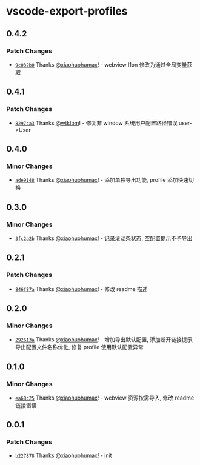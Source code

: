# vscode-export-profiles

## 0.4.2

### Patch Changes

- [`9c032b0`](https://github.com/xiaohuohumax/vscode-export-profiles/commit/9c032b0d1bc440e9e88be48f0ca3250feb1d9f87) Thanks [@xiaohuohumax](https://github.com/xiaohuohumax)! - webview l1on 修改为通过全局变量获取

## 0.4.1

### Patch Changes

- [`8297ca3`](https://github.com/xiaohuohumax/vscode-export-profiles/commit/8297ca3688c0110d9c35bebb4eda865fb7efbf18) Thanks [@wtklbm](https://github.com/wtklbm)! - 修复非 window 系统用户配置路径错误 user->User

## 0.4.0

### Minor Changes

- [`ade9148`](https://github.com/xiaohuohumax/vscode-export-profiles/commit/ade9148a8d1a0b1a17d594413d9c1d578e1f1de7) Thanks [@xiaohuohumax](https://github.com/xiaohuohumax)! - 添加单独导出功能, profile 添加快速切换

## 0.3.0

### Minor Changes

- [`3fc2a2b`](https://github.com/xiaohuohumax/vscode-export-profiles/commit/3fc2a2bf5882e1f8a1f04d39c4b226e7f473018b) Thanks [@xiaohuohumax](https://github.com/xiaohuohumax)! - 记录滚动条状态, 空配置提示不予导出

## 0.2.1

### Patch Changes

- [`846f87a`](https://github.com/xiaohuohumax/vscode-export-profiles/commit/846f87ac263f6d80f61cbf370282fec77966d25a) Thanks [@xiaohuohumax](https://github.com/xiaohuohumax)! - 修改 readme 描述

## 0.2.0

### Minor Changes

- [`292613a`](https://github.com/xiaohuohumax/vscode-export-profiles/commit/292613a9821e2c4fb334e50dc6752e886e721a2a) Thanks [@xiaohuohumax](https://github.com/xiaohuohumax)! - 增加导出默认配置, 添加断开链接提示, 导出配置文件名称优化, 修复 profile 使用默认配置异常

## 0.1.0

### Minor Changes

- [`ea68c25`](https://github.com/xiaohuohumax/vscode-export-profiles/commit/ea68c25058608294f3b7fb7041b59899cd7517b1) Thanks [@xiaohuohumax](https://github.com/xiaohuohumax)! - webview 资源按需导入, 修改 readme 链接错误

## 0.0.1

### Patch Changes

- [`b227878`](https://github.com/xiaohuohumax/vscode-export-profiles/commit/b2278782ddc54da11b7e3507077faefb572a4f64) Thanks [@xiaohuohumax](https://github.com/xiaohuohumax)! - init
